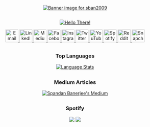<p align="center">
	<a href="https://youtu.be/X00djifIj9s?t=1">
		<img src="https://user-images.githubusercontent.com/36163778/177418440-a0eb2e1c-2db5-42f5-9414-bab956ccf11f.jpg"
			alt="Banner image for sban2009" />
	</a>
</p>

<h2>
	<!-- blank space -->
</h2>

<p align="center">
	<a href="https://youtu.be/dQw4w9WgXcQ">
		<img src="https://user-images.githubusercontent.com/36163778/123553229-984abb00-d797-11eb-98b4-caf93bcbf7df.gif"
			alt="Hello There!" />
	</a>
</p>

<p align="center">
	<a href="mailto:sban2009@yahoo.in">
		<img src="https://user-images.githubusercontent.com/36163778/177872561-14f9fca8-4772-4843-a8c5-01c288d570ad.png"
			alt="Email" height="40" />
	</a>
	<a href="https://www.linkedin.com/in/sban2009/">
		<img src="https://user-images.githubusercontent.com/36163778/177871242-89531c44-15cd-4e14-998e-5383b2a49a16.png"
			alt="LinkedIn" height="40" />
	</a>
	<a href="https://sban2009.medium.com">
		<img src="https://user-images.githubusercontent.com/36163778/177873151-c38cec72-1f19-481c-a4bf-9a8886dac310.png"
			alt="Medium" height="40" />
	</a>
	<a href="https://www.facebook.com/sban2009/">
		<img src="https://user-images.githubusercontent.com/36163778/177871077-0d103bfd-d1dc-4dac-8c7d-c4d2a3b25252.png"
			alt="Facebook" height="40" />
	</a>
	<a href="https://www.instagram.com/sban2009/">
		<img src="https://user-images.githubusercontent.com/36163778/177876952-788ccd70-1129-4c97-90ef-649048102814.png"
			alt="Instagram" height="40" />
	</a>
	<a href="https://www.twitter.com/sban2009">
		<img src="https://user-images.githubusercontent.com/36163778/177871824-44fa9c79-a051-4d5e-912a-3a9323e6919e.png"
			alt="Twitter" height="40" />
	</a>
	<a href="https://www.youtube.com/SponnyBee">
		<img src="https://user-images.githubusercontent.com/36163778/177871467-ccb73c2c-a1d4-44d4-9119-f42369ced56a.png"
			alt="YouTube" height="40" />
	</a>
	<a href="https://open.spotify.com/user/31ovhjyovuckn5ydazbkfe6dae3q">
		<img src="https://user-images.githubusercontent.com/36163778/177871968-e4812af1-37de-4876-a032-074f2483c641.png"
			alt="Spotify" height="40" />
	</a>
	<a href="https://www.reddit.com/u/sban2009">
		<img src="https://user-images.githubusercontent.com/36163778/177875556-f9f13c04-0fc3-4171-8fa6-b8b1a3b001b6.png"
			alt="Reddit" height="40" />
	</a>
	<a href="https://www.snapchat.com/add/sban2009">
		<img src="https://user-images.githubusercontent.com/36163778/177873279-ba40726f-e8f3-4fa7-8686-da6a8324c063.png"
			alt="Snapchat" height="40" />
	</a>
</p>

<h2>
	<!-- blank space -->
</h2>

<h3 align="center">Top Languages</h3>
<p align="center">
	<a href="https://github.com/sban2009?tab=repositories">
		<img src="https://github-readme-stats.vercel.app/api/top-langs/?username=sban2009&layout=compact&card_width=450&hide_title=true&hide=Jupyter%20%Notebook&langs_count=10&theme=dark"
			alt="Language Stats" />
	</a>
</p>

<h2>
	<!-- blank space -->
</h2>

<h3 align="center">Medium Articles</h3>
<p align="center">
	<a href="https://medium.com/@sban2009">
		<img src="https://github-readme-medium.vercel.app/?username=sban2009&limit=5" alt="Spandan Banerjee's Medium" />
	</a>
</p>

<h2>
	<!-- blank space -->
</h2>

<h3 align="center">Spotify</h3>
<p align="center">
	<img
		src="https://spotify-github-profile.vercel.app/api/view?uid=31ovhjyovuckn5ydazbkfe6dae3q&cover_image=true&theme=natemoo-re&bar_color=53b14f&bar_color_cover=false" />
	<img
		src="https://camo.githubusercontent.com/6038c8f1fd8f60de75477470e5a87210e9256202e01dfba9986446304a0f0254/68747470733a2f2f63617073756c652d72656e6465722e76657263656c2e6170702f6170693f747970653d776176696e6726636f6c6f723d6772616469656e74266865696768743d36302673656374696f6e3d666f6f746572" />
</p>
